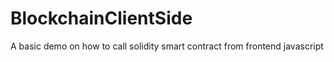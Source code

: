 # BlockchainClientSide
A basic demo on how to call solidity smart contract from frontend javascript
